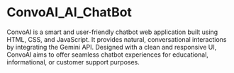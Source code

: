 # ConvoAI_AI_ChatBot
ConvoAI is a smart and user-friendly chatbot web application built using HTML, CSS, and JavaScript. It provides natural, conversational interactions by integrating the Gemini API. Designed with a clean and responsive UI, ConvoAI aims to offer seamless chatbot experiences for educational, informational, or customer support purposes.
